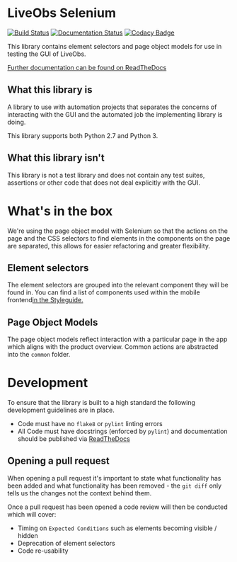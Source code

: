 # LiveObs Selenium
[![Build Status](https://travis-ci.org/bjss/BJSS_liveobs_selenium.svg?branch=master)](https://travis-ci.org/bjss/BJSS_liveobs_selenium) [![Documentation Status](https://readthedocs.org/projects/liveobs-selenium/badge/?version=latest)](http://liveobs-selenium.readthedocs.io/en/latest/?badge=latest) [![Codacy Badge](https://api.codacy.com/project/badge/Grade/6e1201e1f12b41d89d8a60450434c748)](https://www.codacy.com/app/BJSS/BJSS_liveobs_selenium?utm_source=github.com&amp;utm_medium=referral&amp;utm_content=bjss/BJSS_liveobs_selenium&amp;utm_campaign=Badge_Grade)

This library contains element selectors and page object models for use in testing
the GUI of LiveObs.

[Further documentation can be found on ReadTheDocs](http://liveobs-selenium.readthedocs.io/en/latest/?)

## What this library is
A library to use with automation projects that separates the concerns of interacting with
the GUI and the automated job the implementing library is doing.

This library supports both Python 2.7 and Python 3.

## What this library isn't
This library is not a test library and does not contain any test suites, assertions or 
other code that does not deal explicitly with the GUI.

# What's in the box
We're using the page object model with Selenium so that the actions on the page and the
CSS selectors to find elements in the components on the page are separated, this allows
for easier refactoring and greater flexibility.

## Element selectors
The element selectors are grouped into the relevant component they will be found 
in. You can find a list of components used within the mobile frontend[in the Styleguide.](http://neovahealth.github.io/openeobs/)

## Page Object Models
The page object models reflect interaction with a particular page in the app 
which aligns with the product overview. Common actions are abstracted into the `common` folder.

# Development
 To ensure that the library is built to a high standard the following development 
 guidelines are in place.
 - Code must have no `flake8` or `pylint` linting errors
 - All Code must have docstrings (enforced by `pylint`) and documentation should be 
 published via [ReadTheDocs](https://readthedocs.org/)
 
 ## Opening a pull request
 When opening a pull request it's important to state what functionality has been added
 and what functionality has been removed - the `git diff` only tells us the changes not
 the context behind them.
 
 Once a pull request has been opened a code review will then be conducted which will 
 cover:
 - Timing on `Expected Conditions` such as elements becoming visible / hidden
 - Deprecation of element selectors 
 - Code re-usability
